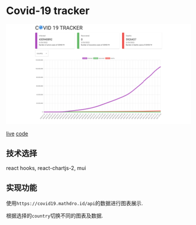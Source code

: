 # Covid-19 tracker

![](./covid19-tracker.png)

[live](https://cyh-covid19-tracker.netlify.app/)
[code](https://github.com/cyhfe/covid19-tracker)
## 技术选择

react hooks, react-chartjs-2, mui
## 实现功能

使用`https://covid19.mathdro.id/api`的数据进行图表展示.

根据选择的`country`切换不同的图表及数据.

